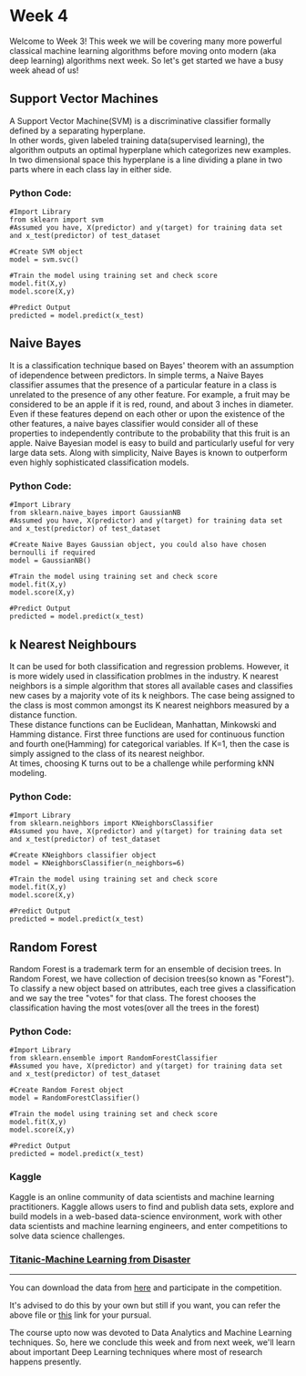 # Week 4

Welcome to Week 3! This week we will be covering many more powerful classical machine learning algorithms before moving onto modern (aka deep learning) algorithms next week.
So let's get started we have a busy week ahead of us!

## Support Vector Machines
A Support Vector Machine(SVM) is a discriminative classifier formally defined by a separating hyperplane.<br/> 
In other words, given labeled training data(supervised learning), the algorithm outputs an optimal hyperplane which categorizes new examples. In two dimensional space this hyperplane is a line dividing a plane in two parts where in each class lay in either side.
### Python Code:
~~~
#Import Library
from sklearn import svm
#Assumed you have, X(predictor) and y(target) for training data set and x_test(predictor) of test_dataset

#Create SVM object
model = svm.svc()

#Train the model using training set and check score
model.fit(X,y)
model.score(X,y)

#Predict Output
predicted = model.predict(x_test)
~~~

## Naive Bayes
It is a classification technique based on Bayes' theorem with an assumption of idependence between predictors. In simple terms, a Naive Bayes classifier assumes that the presence of a particular feature in a class is unrelated to the presence of any other feature. For example, a fruit may be considered to be an apple if it is red, round, and about 3 inches in diameter.<br/>
Even if these features depend on each other or upon the existence of the other features, a naive bayes classifier would consider all of these properties to independently contribute to the probability that this fruit is an apple. 
Naive Bayesian model is easy to build and particularly useful for very large data sets. Along with simplicity, Naive Bayes is known to outperform even highly sophisticated classification models. 
### Python Code:
~~~
#Import Library
from sklearn.naive_bayes import GaussianNB
#Assumed you have, X(predictor) and y(target) for training data set and x_test(predictor) of test_dataset

#Create Naive Bayes Gaussian object, you could also have chosen bernoulli if required
model = GaussianNB()

#Train the model using training set and check score
model.fit(X,y)
model.score(X,y)

#Predict Output
predicted = model.predict(x_test)
~~~

## k Nearest Neighbours
It can be used for both classification and regression problems. However, it is more widely used in classification problmes in the industry. K nearest neighbors is a simple algorithm that stores all available cases and classifies new cases by a majority vote of its k neighbors. The case being assigned to the class is most common amongst its K nearest neighbors measured by a distance function.<br/>
These distance functions can be Euclidean, Manhattan, Minkowski and Hamming distance. First three functions are used for continuous function and fourth one(Hamming) for categorical variables. If K=1, then the case is simply assigned to the class of its nearest neighbor.<br/>
At times, choosing K turns out to be a challenge while performing kNN modeling.
### Python Code:
~~~
#Import Library
from sklearn.neighbors import KNeighborsClassifier
#Assumed you have, X(predictor) and y(target) for training data set and x_test(predictor) of test_dataset

#Create KNeighbors classifier object
model = KNeighborsClassifier(n_neighbors=6)

#Train the model using training set and check score
model.fit(X,y)
model.score(X,y)

#Predict Output
predicted = model.predict(x_test)
~~~

## Random Forest
Random Forest is a trademark term for an ensemble of decision trees. 
In Random Forest, we have collection of decision trees(so known as "Forest"). To classify a new object based on attributes, each tree gives a classification and we say the tree "votes" for that class. The forest chooses the classification having the most votes(over all the trees in the forest) 
### Python Code:
~~~
#Import Library
from sklearn.ensemble import RandomForestClassifier
#Assumed you have, X(predictor) and y(target) for training data set and x_test(predictor) of test_dataset

#Create Random Forest object
model = RandomForestClassifier()

#Train the model using training set and check score
model.fit(X,y)
model.score(X,y)

#Predict Output
predicted = model.predict(x_test)
~~~

### Kaggle
Kaggle is an online community of data scientists and machine learning practitioners. Kaggle allows users to find and publish data sets, explore and build models in a web-based data-science environment, work with other data scientists and machine learning engineers, and enter competitions to solve data science challenges.

### [Titanic-Machine Learning from Disaster](https://www.kaggle.com/c/titanic/overview)
***
You can download the data from [here](https://www.kaggle.com/c/titanic/data) and participate in the competition.

It's advised to do this by your own but still if you want, you can refer the above file or [this](https://colab.research.google.com/drive/1U57lxLQ2sMIv4j_YPRoCIVw78186iWn6?usp=sharing) link for your pursual. 

The course upto now was devoted to Data Analytics and Machine Learning techniques. So, here we conclude this week and from next week, we'll learn about important Deep Learning techniques where most of research happens presently.
